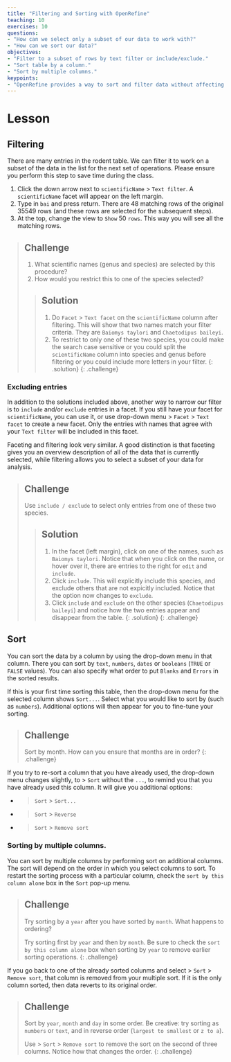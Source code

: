 ```yaml
---
title: "Filtering and Sorting with OpenRefine"
teaching: 10
exercises: 10
questions:
- "How can we select only a subset of our data to work with?"
- "How can we sort our data?"
objectives:
- "Filter to a subset of rows by text filter or include/exclude."
- "Sort table by a column."
- "Sort by multiple columns."
keypoints:
- "OpenRefine provides a way to sort and filter data without affecting the raw data."
---
```


# Lesson

## Filtering

There are many entries in the rodent table. We can filter it to work on a subset of the data in the list for the next set of operations. Please ensure you perform this step to save time during the class.

1. Click the down arrow next to `scientificName` > `Text filter`. A `scientificName` facet will appear on the left margin.
2. Type in `bai` and press return. There are 48 matching rows of the original 35549 rows (and these rows are selected for the subsequent steps).
3. At the top, change the view to `Show` 50 `rows`. This way you will see all the matching rows.

> ## Challenge
>
> 1. What scientific names (genus and species) are selected by this procedure?  
> 2. How would you restrict this to one of the species selected?  
> > ## Solution
> > 1. Do `Facet` > `Text facet` on the `scientificName` column after filtering. This will show that
> > two names match your filter criteria. They are `Baiomys taylori` and `Chaetodipus baileyi`.   
> > 2. To restrict to only one of these two species, you could make the search case sensitive or 
> > you could split the `scientificName` column into species and genus before filtering or
> > you could include more letters in your filter.
> {: .solution}
{: .challenge}

### Excluding entries

In addition to the solutions included above, another way to narrow our filter is to `include` and/or `exclude` entries in a facet. If you still have your facet for `scientificName`, you can use it, or use drop-down menu > `Facet` > `Text facet` to create a new facet. Only the entries with names that agree with your `Text filter` will be included in this facet.

Faceting and filtering look very similar. A good distinction is that faceting gives you an overview description of all of the data that 
is currently selected, while filtering allows you to select a subset of your data for analysis. 

> ## Challenge
>
> Use `include / exclude` to select only entries from one of these two species.
>
> > ## Solution
> > 
> > 1. In the facet (left margin), click on one of the names, such as `Baiomys taylori`. Notice that when you click on the name, or hover
> > over it, there are entries to the right for `edit` and `include`. 
> > 2. Click `include`. This will explicitly include this species, and exclude others that are not expicitly included. Notice that the
> option now changes to `exclude`.
> > 3. Click `include` and `exclude` on the other species (`Chaetodipus baileyi`) and notice how the two entries appear and disappear
> from the table.
> {: .solution}
{: .challenge}

## Sort

You can sort the data by a column by using the drop-down menu in that column.
There you can sort by `text`, `numbers`, `dates` or `booleans` (`TRUE` or `FALSE` values). You can also specify what order to put `Blanks` and `Errors` in the sorted results.

If this is your first time sorting this table, then the drop-down menu for the selected column shows `Sort...`. Select what you would like to sort by (such as `numbers`). Additional options will then appear for you to fine-tune your sorting.

> ## Challenge
>
> Sort by month. How can you ensure that months are in order?
{: .challenge}

If you try to re-sort a column that you have already used, the drop-down menu changes slightly, to > `Sort` without the `...`, to remind you that you have already used this column. It will give you additional options:

* > `Sort` > `Sort...`
* > `Sort` > `Reverse`
* > `Sort` > `Remove sort`

### Sorting by multiple columns.

You can sort by multiple columns by performing sort on additional columns. The sort will depend on the order in which you select columns to sort. To restart the sorting process with a particular column, check the `sort by this column alone` box in the `Sort` pop-up menu.

> ## Challenge
>
> Try sorting by a `year` after you have sorted by `month`. What happens to ordering?
>
> Try sorting first by `year` and then by `month`. Be sure to check the `sort by this column alone` box when sorting by `year` to remove earlier sorting operations.
{: .challenge}

If you go back to one of the already sorted colunms and select > `Sort` > `Remove sort`, that column is removed from your multiple sort. If it is the only column sorted, then data reverts to its original order.

> ## Challenge
>
> Sort by `year`, `month` and `day` in some order. Be creative: try sorting as `numbers` or `text`, and in reverse order (`largest to smallest` or `z to a`).
>
> Use > `Sort` > `Remove sort` to remove the sort on the second of three columns. Notice how that changes the order.
{: .challenge}
